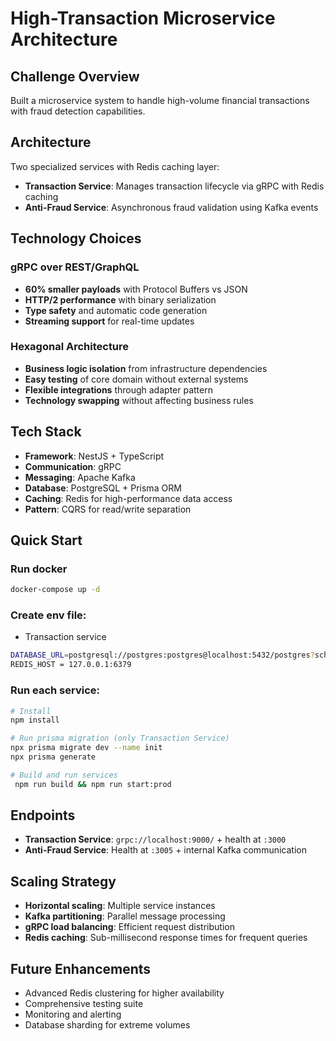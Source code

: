 # High-Transaction Microservice Architecture

## Challenge Overview
Built a microservice system to handle high-volume financial transactions with fraud detection capabilities.

## Architecture
Two specialized services with Redis caching layer:
- **Transaction Service**: Manages transaction lifecycle via gRPC with Redis caching
- **Anti-Fraud Service**: Asynchronous fraud validation using Kafka events

## Technology Choices

### gRPC over REST/GraphQL
- **60% smaller payloads** with Protocol Buffers vs JSON
- **HTTP/2 performance** with binary serialization
- **Type safety** and automatic code generation
- **Streaming support** for real-time updates

### Hexagonal Architecture
- **Business logic isolation** from infrastructure dependencies
- **Easy testing** of core domain without external systems
- **Flexible integrations** through adapter pattern
- **Technology swapping** without affecting business rules

## Tech Stack
- **Framework**: NestJS + TypeScript
- **Communication**: gRPC
- **Messaging**: Apache Kafka
- **Database**: PostgreSQL + Prisma ORM
- **Caching**: Redis for high-performance data access
- **Pattern**: CQRS for read/write separation

## Quick Start
### Run docker 
```bash
docker-compose up -d
```

### Create env file:
-   Transaction service
```bash
DATABASE_URL=postgresql://postgres:postgres@localhost:5432/postgres?schema=public
REDIS_HOST = 127.0.0.1:6379
```


### Run each service:
```bash
# Install
npm install

# Run prisma migration (only Transaction Service)
npx prisma migrate dev --name init
npx prisma generate

# Build and run services
 npm run build && npm run start:prod
```

## Endpoints
- **Transaction Service**: `grpc://localhost:9000/` + health at `:3000`
- **Anti-Fraud Service**: Health at `:3005` + internal Kafka communication

## Scaling Strategy
- **Horizontal scaling**: Multiple service instances
- **Kafka partitioning**: Parallel message processing
- **gRPC load balancing**: Efficient request distribution
- **Redis caching**: Sub-millisecond response times for frequent queries

## Future Enhancements
- Advanced Redis clustering for higher availability
- Comprehensive testing suite
- Monitoring and alerting
- Database sharding for extreme volumes